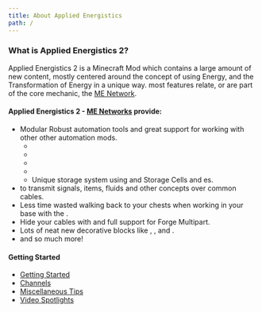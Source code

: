 ```yaml
---
title: About Applied Energistics
path: /
---
```


### What is Applied Energistics 2?

Applied Energistics 2 is a Minecraft Mod which contains a large amount of new
content, mostly centered around the concept of using Energy, and the
Transformation of Energy in a unique way. most features relate, or are part of
the core mechanic, the [ME Network](features/me-network.md).

#### Applied Energistics 2 - [ME Networks](features/me-network.md) provide:

- Modular Robust automation tools and great support for working with other other automation mods.
  - <ItemLink id="appliedenergistics2:item_import_bus"></ItemLink>
  - <ItemLink id="appliedenergistics2:item_export_bus"></ItemLink>
  - <ItemLink id="appliedenergistics2:item_level_emitter"></ItemLink>
  - <ItemLink id="appliedenergistics2:item_interface"></ItemLink>
  - Unique storage system using <ItemLink id="appliedenergistics2:drive"></ItemLink> and Storage Cells and <ItemLink id="appliedenergistics2:item_storage_bus"></ItemLink>es.
- <ItemLink id="appliedenergistics2:me_p2p_tunnel"></ItemLink>to transmit signals,
  items, fluids and other concepts over common cables.
- Less time wasted walking back to your chests when working in your base with the <ItemLink id="appliedenergistics2:wireless_terminal"></ItemLink>.
- Hide your cables with <ItemLink id="appliedenergistics2:facade"></ItemLink> and full support for Forge Multipart.
- Lots of neat new decorative blocks like <ItemLink id="appliedenergistics2:smooth_sky_stone_block"></ItemLink>, <ItemLink id="appliedenergistics2:quartz_pillar"></ItemLink>, <ItemLink id="appliedenergistics2:quartz_glass"></ItemLink> and <ItemLink id="appliedenergistics2:quartz_fixture"></ItemLink>.
- and so much more!

#### Getting Started

- [Getting Started](getting-started.md)
- [Channels](features/channels.md)
- [Miscellaneous Tips](miscellaneous-tips.md)
- [Video Spotlights](video-spotlights.md)
